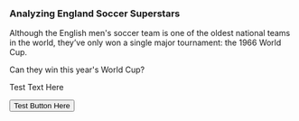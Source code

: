 <script src="js/test.js"></script>
<body>
	<div id ="home">
		<!-- initial container -->
		<div class="container" id = "title-container">
			<h3>Analyzing England Soccer Superstars</h3>
		</div>
		<div class="container" id = "intro-container">
			<p>Although the English men's soccer team is one of the oldest national teams in the world, they’ve only won a single major tournament: the 1966 World Cup.</p>
			<p>Can they win this year's World Cup?</p>
		</div>
		<div class="container" id = "button-test">
			<p class="button-able">Test Text Here</p>
			<button onclick="changeColor()">Test Button Here</button>
		</div>
	</div>
</body>